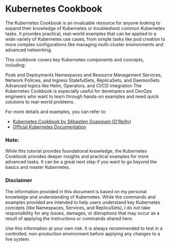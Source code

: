 # Kubernetes Cookbook
The Kubernetes Cookbook is an invaluable resource for anyone looking to expand their knowledge of Kubernetes or troubleshoot common Kubernetes tasks. It provides practical, real-world examples that can be applied to a wide variety of Kubernetes use cases, from simple tasks like pod creation to more complex configurations like managing multi-cluster environments and advanced networking.

This cookbook covers key Kubernetes components and concepts, including:

Pods and Deployments
Namespaces and Resource Management
Services, Network Policies, and Ingress
StatefulSets, ReplicaSets, and DaemonSets
Advanced topics like Helm, Operators, and CI/CD integration
The Kubernetes Cookbook is especially useful for developers and DevOps engineers who want to learn through hands-on examples and need quick solutions to real-world problems.

For more details and examples, you can refer to:

- [Kubernetes Cookbook by Sébastien Goasguen (O'Reilly)](https://www.oreilly.com/library/view/kubernetes-cookbook/9781788621755/)
- [Official Kubernetes Documentation](https://kubernetes.io/docs/)

### Note:
While this tutorial provides foundational knowledge, the Kubernetes Cookbook provides deeper insights and practical examples for more advanced tasks. It can be a great next step if you want to go beyond the basics and master Kubernetes.

### Disclaimer
The information provided in this document is based on my personal knowledge and understanding of Kubernetes. While the commands and examples provided are intended to help users understand key Kubernetes concepts (like Namespaces, Services, and ReplicaSets), I do not take responsibility for any issues, damages, or disruptions that may occur as a result of applying the instructions or commands shared here.

Use this information at your own risk. It is always recommended to test in a controlled, non-production environment before applying any changes to a live system.

